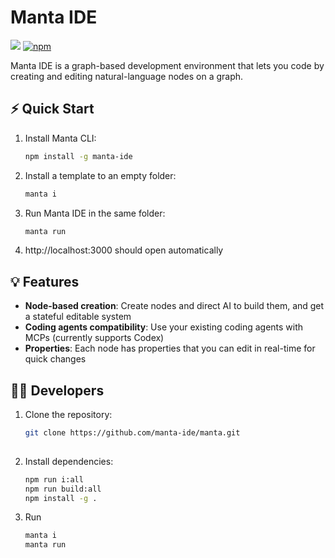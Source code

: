 # Manta IDE
![](https://img.shields.io/badge/Node.js-18%2B-brightgreen?style=flat-square) [![npm]](https://www.npmjs.com/package/manta-ide)

[npm]: https://img.shields.io/npm/v/manta-ide.svg?style=flat-square

Manta IDE is a graph-based development environment that lets you code by creating and editing natural-language nodes on a graph. 

## ⚡ Quick Start

1. Install Manta CLI:
   ```bash
   npm install -g manta-ide

1. Install a template to an empty folder:
   ```bash
   manta i

2. Run Manta IDE in the same folder:
   ```bash
   manta run

3. http://localhost:3000 should open automatically

## 💡 Features

- **Node-based creation**: Create nodes and direct AI to build them, and get a stateful editable system
- **Coding agents compatibility**: Use your existing coding agents with MCPs (currently supports Codex)
- **Properties**: Each node has properties that you can edit in real-time for quick changes

## 🧑‍💻 Developers

1. Clone the repository:

   ```bash
   git clone https://github.com/manta-ide/manta.git
  
2. Install dependencies:

   ```bash
   npm run i:all
   npm run build:all
   npm install -g .

3. Run
   ```bash
   manta i
   manta run
